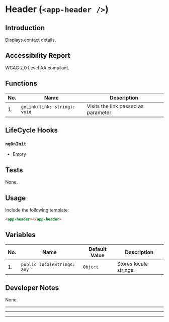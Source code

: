 # Header (`<app-header />`)

## Introduction

Displays contact details.

## Accessibility Report

WCAG 2.0 Level AA compliant.

## Functions

| **No.** | **Name** | **Description** |
| - | - | - |
1. | `goLink(link: string): void` | Visits the link passed as parameter.

## LifeCycle Hooks

### `ngOnInit`

* Empty

## Tests

None.

## Usage

Include the following template:

```html
<app-header></app-header>
```

## Variables

| **No.** | **Name** | **Default Value** | **Description** |
| - | - | - | - |
1. | `public localeStrings: any` | `Object` | Stores locale strings.

## Developer Notes

None.

---
---
---
